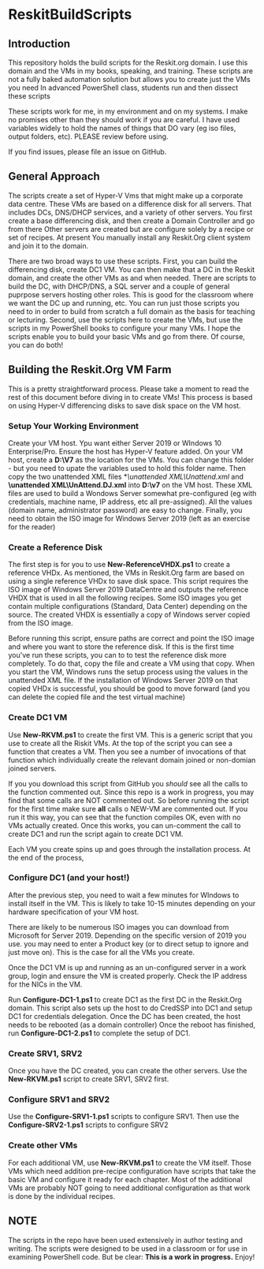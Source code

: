 # ReskitBuildScripts

## Introduction

This repository holds the build scripts for the Reskit.org domain.
I use this domain and the VMs in my books, speaking, and training.
These scripts are not a fully baked automation solution but allows you to create just the VMs you need
In advanced PowerShell class, students run and then dissect these scripts

These scripts work for me, in my environment and on my systems.
I make no promises other than they should work if you are careful.
I have used variables widely to hold the names of things that DO vary (eg iso files, output folders, etc).
PLEASE review before using.

If you find issues, please file an issue on GitHub.

## General Approach

The scripts create a set of Hyper-V Vms that might make up a corporate data centre.
These VMs are based on a difference disk for all servers.
That includes DCs, DNS/DHCP services, and a variety of other servers.
You first create a base differencing disk, and then create a Domain Controller and go from there
Other servers are created but are configure solely by a recipe or set of recipes.
At present You manually install any Reskit.Org client system and join it to the domain.

There are two broad ways to use these scripts. 
First, you can build the differencing disk, create DC1 VM. You can then make that a DC in the Reskit domain, and create the other VMs as and when needed.  There are scripts to build the DC, with DHCP/DNS, a SQL server and a couple of general puprpose servers hosting other roles. 
This is good for the classroom where we want the DC up and running, etc. You can run just those scripts you need to in order to build from scratch a full domain as the basis for teaching or lecturing.
Second, use the scripts here to create the VMs, but use the scripts in my PowerShell books to configure your many VMs. I hope the scripts enable you to build your basic VMs and go from there.
Of course, you can do both!

## Building the Reskit.Org VM Farm

This is a pretty straightforward process.
Please take a moment to read the rest of this document before diving in to create VMs!
This process is based on using Hyper-V differencing disks to save disk space on the VM host.

### Setup Your Working Environment

Create your VM host. Ypu want either Server 2019 or WIndows 10 Enterprise/Pro.
Ensure the host has Hyper-V feature added.
On your VM host, create a **D:\V7** as the location for the VMs.
You can change this folder - but you need to upate the variables used to hold this folder name. 
Then copy the two unattended XML files **\unattended XML\Unattend.xml* and **\unattended XML\UnAttend.DJ.xml** into **D:\v7** on the VM host.
These XML files are used to build a Wondows Server somewhat pre-configured (eg with credentials, machine name, IP address, etc all pre-assigned).
All the values (domain name, administrator password) are easy to change. 
Finally, you need to obtain the ISO image for Windows Server 2019 (left as an exercise for the reader)

### Create a Reference Disk

The first step is for you to use **New-ReferenceVHDX.ps1** to create a reference VHDx.
As mentioned, the VMs in Reskit.Org farm are based on using a single reference VHDx to save disk space.
This script requires the ISO image of Windows Server 2019 DataCentre and outputs the reference VHDX that is used in all the following recipes.
Some ISO images you get contain multiple configurations (Standard, Data Center) depending on the source.
The created VHDX is essentially a copy of Windows server copied from the ISO image.

Before running this script, ensure paths are correct and point the ISO image and where you want to store the reference disk.
If this is the first time you've run these scripts, you can to to test the reference disk more completely.
To do that, copy the file and create a VM using that copy.
When you start the VM, Windows runs the setup process using the values in the unattended XML file.
If the installation of Windows Server 2019 on that copied VHDx is successful, you should be good to move forward (and you can delete the copied file and the test virtual machine)

### Create DC1 VM

Use **New-RKVM.ps1** to create the first VM.
This is a generic script that you use to create all the Riskit VMs.
At the top of the script you can see a function that creates a VM. 
Then you see a number of invocations of that function which individually create the relevant domain joined or non-domian joined servers.

If you you download this script from GitHub you _should_ see all the calls to the function commented out.
Since this repo is a work in progress, you may find that some calls are NOT commented out.
So before running the script for the first time make sure **all** calls o NEW-VM are commented out.
If you run it this way, you can see that the function compiles OK, even with no VMs actually created.
Once this works, you can un-comment the call to create DC1 and run the script again to create DC1 VM.

Each VM you create spins up and goes through the installation process. 
At the end of the process, 
 

### Configure DC1 (and your host!)

After the previous step, you need to wait a few minutes for WIndows to install itself in the VM.
This is likely to take 10-15 minutes depending on your hardware specification of your VM host.

There are likely to be numerous ISO images you can download from Microsoft for Server 2019.
Depending on the specific version of 2019 you use. you may need to enter a Product key (or to direct setup to ignore and just move on).
This is the case for all the VMs you create.

Once the DC1 VM is up and running as an un-configured server in a work group, login and ensure the VM is created properly.
Check the IP address for the NICs in the VM.

Run **Configure-DC1-1.ps1** to create DC1 as the first DC in the Reskit.Org domain.
This script also sets up the host to do CredSSP into DC1 and setup DC1 for credentials delegation.
Once the DC has been created, the host needs to be rebooted (as a domain controller)
Once the reboot has finished, run **Configure-DC1-2.ps1** to complete the setup of DC1.

### Create SRV1, SRV2

Once you have the DC created, you can create the other servers.
Use the **New-RKVM.ps1** script to create SRV1, SRV2 first.

### Configure SRV1 and SRV2

Use the **Configure-SRV1-1.ps1** scripts to configure SRV1.
Then use the **Configure-SRV2-1.ps1** scripts to configure SRV2

### Create other VMs

For each additional VM, use **New-RKVM.ps1** to create the VM itself.
Those VMs which need addition pre-recipe configuration have scripts that take the basic VM and configure it ready for each chapter.
Most of the additional VMs are probably NOT going to need additional configuration as that work is done by the individual recipes.

## NOTE

The scripts in the repo have been used extensively in author testing and writing.
The scripts were designed to be used in a classroom or for use in examining PowerShell code.
But be clear: **This is a work in progress.**
Enjoy!
